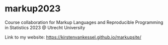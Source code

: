 # markup2023
Course collaboration for Markup Languages and Reproducible Programming in Statistics 2023 @ Utrecht University

Link to my website: https://kirstenvankessel.github.io/markupsite/

